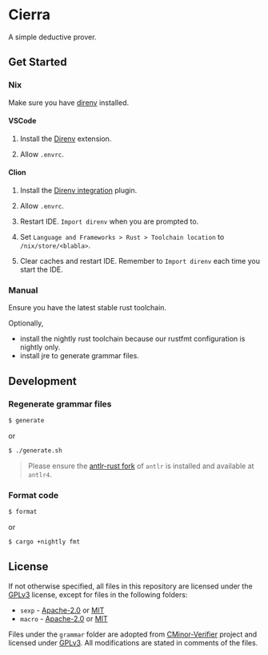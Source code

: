 # Cierra

A simple deductive prover.

## Get Started

### Nix

Make sure you have [direnv](https://github.com/nix-community/nix-direnv) installed.

#### VSCode

1. Install the [Direnv](https://marketplace.visualstudio.com/items?itemName=mkhl.direnv) extension.

2. Allow `.envrc`.

#### Clion

1. Install the [Direnv integration](https://plugins.jetbrains.com/plugin/15285-direnv-integration) plugin.

2. Allow `.envrc`.

3. Restart IDE. `Import direnv` when you are prompted to.

4. Set `Language and Frameworks > Rust > Toolchain location` to `/nix/store/<blabla>`.

5. Clear caches and restart IDE. Remember to `Import direnv` each time you start the IDE.

### Manual

Ensure you have the latest stable rust toolchain.

Optionally,

- install the nightly rust toolchain because our rustfmt configuration is nightly only.
- install jre to generate grammar files.

## Development

### Regenerate grammar files

```bash
$ generate
```

or

```bash
$ ./generate.sh
```

> Please ensure the [antlr-rust fork](https://github.com/rrevenantt/antlr4rust/releases) of `antlr` is installed and available at `antlr4`.

### Format code

```bash
$ format
```

or

```bash
$ cargo +nightly fmt
```

## License

If not otherwise specified, all files in this repository are licensed under the [GPLv3](./LICENSE) license,
except for files in the following folders:

- `sexp` - [Apache-2.0](./sexp/LICENSE-APACHE) or [MIT](./sexp/LICENSE-MIT)
- `macro` - [Apache-2.0](./macro/LICENSE-APACHE) or [MIT](./macro/LICENSE-MIT)

Files under the `grammar` folder are adopted from [CMinor-Verifier](https://github.com/thufv/CMinor-Verifier) project
and licensed under [GPLv3](./grammar/COPYING).
All modifications are stated in comments of the files.